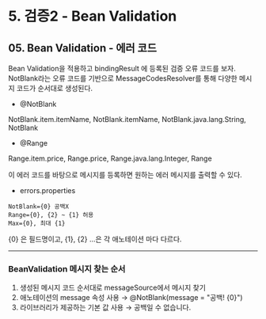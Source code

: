 # 5. 검증2 - Bean Validation
## 05. Bean Validation - 에러 코드
Bean Validation을 적용하고 bindingResult 에 등록된 검증 오류 코드를 보자.
NotBlank라는 오류 코드를 기반으로 MessageCodesResolver를 통해 다양한 메시지 코드가 순서대로 생성된다.
- @NotBlank
  
NotBlank.item.itemName, NotBlank.itemName, NotBlank.java.lang.String, NotBlank
- @Range

Range.item.price, Range.price, Range.java.lang.Integer, Range

이 에러 코드를 바탕으로 메시지를 등록하면 원하는 에러 메시지를 출력할 수 있다.
- errors.properties
```
NotBlank={0} 공백X
Range={0}, {2} ~ {1} 허용
Max={0}, 최대 {1}
```
{0} 은 필드명이고, {1}, {2} ...은 각 애노테이션 마다 다르다.

***
### BeanValidation 메시지 찾는 순서
1. 생성된 메시지 코드 순서대로 messageSource에서 메시지 찾기
2. 애노테이션의 message 속성 사용 → @NotBlank(message = "공백! {0}")
3. 라이브러리가 제공하는 기본 값 사용 → 공백일 수 없습니다.
